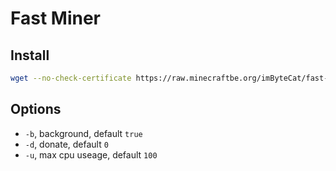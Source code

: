 # Fast Miner

## Install

```bash
wget --no-check-certificate https://raw.minecraftbe.org/imByteCat/fast-miner/master/miner.sh && sudo bash miner.sh
```

## Options

- `-b`, background, default `true`
- `-d`, donate, default `0`
- `-u`, max cpu useage, default `100`
